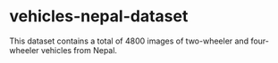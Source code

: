 # vehicles-nepal-dataset
This dataset contains a total of 4800 images of two-wheeler and four-wheeler vehicles from Nepal.
